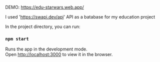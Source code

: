 DEMO: https://edu-starwars.web.app/

I used 'https://swapi.dev/api' API as a batabase for my education project 

In the project directory, you can run:

### `npm start`
Runs the app in the development mode.<br />
Open [http://localhost:3000](http://localhost:3000) to view it in the browser.
